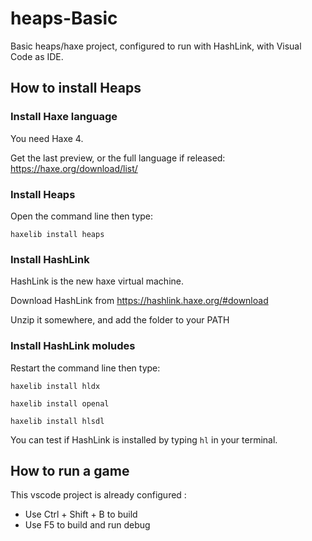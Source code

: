 # heaps-Basic
Basic heaps/haxe project, configured to run with HashLink, with Visual Code as IDE.

## How to install Heaps

### Install Haxe language

You need Haxe 4.

Get the last preview, or the full language if released:
https://haxe.org/download/list/


### Install Heaps
Open the command line then type:

`haxelib install heaps`

### Install HashLink
HashLink is the new haxe virtual machine.

Download HashLink from https://hashlink.haxe.org/#download

Unzip it somewhere, and add the folder to your PATH

### Install HashLink moludes
Restart the command line then type:

`haxelib install hldx`

`haxelib install openal`

`haxelib install hlsdl`

You can test if HashLink is installed by typing `hl` in your terminal.

## How to run a game
This vscode project is already configured :
- Use Ctrl + Shift + B to build
- Use F5 to build and run debug
